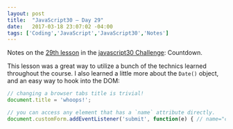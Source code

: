 ```yaml
---
layout: post
title:  "JavaScript30 – Day 29"
date:   2017-03-18 23:07:02 -04:00
tags: ['Coding','JavaScript','JavaScript30','Notes']
---
```


Notes on the [29th lesson][git] in the [javascript30 Challenge][js30]: Countdown.

This lesson was a great way to utilize a bunch of the technics learned throughout the course. I also learned a little more about the `Date()` object, and an easy way to hook into the DOM:

```js
// changing a browser tabs title is trivial!
document.title = 'whoops!';

// you can access any element that has a `name` attribute directly.
document.customForm.addEventListener('submit', function(e) { // name="customForm"
```

[js30]:https://javascript30.com
[git]:https://github.com/memoblue/JavaScript30/blob/master/29-countdown/scripts.js

